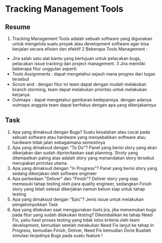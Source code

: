 # Tracking Management Tools

## Resume
1. Tracking Management Tools adalah sebuah software yang digunakan untuk mengelola suatu proyek atau development software agar bisa berjalan secara efisien dan efektif
2 Beberapa Tools Management :
- Jira
salah satu alat bantu yang bertujuan untuk pelacakan bugs, pelacakan issue tracking dan project management. 
3 Jira memiliki beberapa fitur unggulan seperti:
- Tools Assignments : dapat mengetahui sejauh mana progres dari tugas tersebut
- Scrum and : dengan fitur ini team dapat dengan mudah melakukan branch storming, team dapat melakukan prioritas untuk melakukan kerjanya
- Outmaps : dapat mengetahui gambaran kedepannya. dengan adanya outmaps anggota team dapat berfokus dengan apa yang dikerjakannya

## Task
1. Apa yang dimaksud dengan Bugs?
Suatu kesalahan atau cacat pada sebuah software atau hardware yang menyebabkan software atau hardware tidak jalan sebagaimana semestinya
2. Apa yang dimaksud dengan "To Do"?
Panel yang berisi story yang akan dikerjakan dan sudah diprioritaskan saat planning. Stroty yang ditempatkan paling atas adalah story yang menandakan story tersebut merupakan pririotas utama.
3. Apa yang dimaksud dengan "In Progress"?
Panel yang berisi story yang sedang dikerjakan oleh software engineer
4. Apa perbedaan "Deliver" dan "Finish"?
Deliver story yang siap memasuki tahap testing oleh para quality engineer, sedangkan Finish story yang telah selesai dikerjakan namun belum siap untuk tahap testing
5. Apa yang dimaksud dengan "Epic"?
Jenis issue untuk melakukan pengelompokkan Task
6. Apa yang dilakukan saat menggunakan tools jira, jika menemukan bugs pada fitur yang sudah dilakukan testing?
Dikembalikan ke tahap Need Fix, yaitu hasil proses testing yang tidak lolos kriteria oleh team development, kemudian setelah melakukan Need Fix lanjut ke tahap In Progress, kemudian Finish, Deliver, Need Fix kemudian Done
Buatlah simulasi terjadinya Bugs pada suatu feature !
